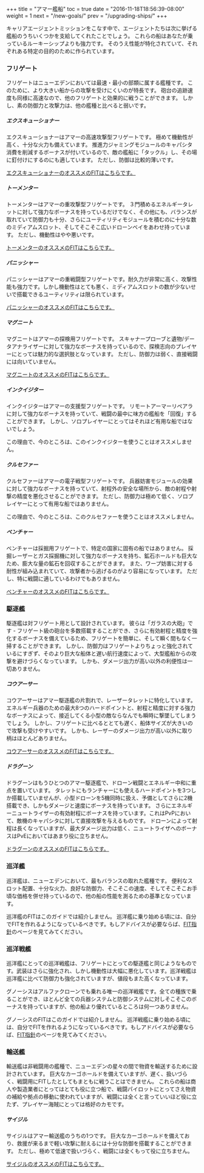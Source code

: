 +++
title = "アマー艦船"
toc = true
date = "2016-11-18T18:56:39-08:00"
weight = 1
next = "/new-goals/"
prev = "/upgrading-ships/"
+++

キャリアエージェントミッションをこなす中で、エージェントたちは次に挙げる艦船のうちいくつかを支給してくれたことでしょう。 これらの船はあなたが乗っているルーキーシップよりも強力です。 そのうえ性能が特化されていて、それぞれある特定の目的のために作られています。

### フリゲート

フリゲートはニューエデンにおいては最速・最小の部類に属する艦種です。 このために、より大きい船からの攻撃を受けにくいのが特長です。 砲台の追跡速度も同様に高速なので、他のフリゲートと効果的に戦うことができます。 しかし、素の防御力と攻撃力は、他の艦種と比べると弱いです。

##### エクスキューショナー

エクスキューショナーはアマーの高速攻撃型フリゲートです。 極めて機動性が高く、十分な火力も備えています。 推進力ジャミングモジュールのキャパシタ消費を削減するボーナスが付いているので、敵の艦船に「タックル」し、その場に釘付けにするのにも適しています。 ただし、防御は比較的薄いです。

[エクスキューショナーのオススメのFITはこちらです。](/upgrading-ships/amarr/executioner/)

##### トーメンター

トーメンターはアマーの重攻撃型フリゲートです。 ３門積めるエネルギータレットに対して強力なボーナスを持っているだけでなく、その他にも、バランスが取れていて防御力も十分、さらにユーティリティモジュールを積むのに十分な数のミディアムスロット、そしてそこそこ広いドローンベイをあわせ持っています。 ただし、機動性はやや悪いです。

[トーメンターのオススメのFITはこちらです。](/upgrading-ships/amarr/tormentor/)

##### パニッシャー

パニッシャーはアマーの重戦闘型フリゲートです。耐久力が非常に高く、攻撃性能も強力です。しかし機動性はとても悪く、ミディアムスロットの数が少ないせいで搭載できるユーティリティは限られています。

[パニッシャーのオススメのFITはこちらです。](/upgrading-ships/amarr/punisher/)

##### マグニート

マグニートはアマーの探検用フリゲートです。 スキャナープローブと遺物/データアナライザーに対して強力なボーナスを持っているので、探検志向のプレイヤーにとっては魅力的な選択肢となっています。 ただし、防御力は弱く、直接戦闘には向いていません。

[マグニートのオススメのFITはこちらです。](/upgrading-ships/amarr/magnate/)

##### インクイジター

インクイジターはアマーの支援型フリゲートです。
リモートアーマーリペアラに対して強力なボーナスを持っていて、戦闘の最中に味方の艦船を「回復」することができます。
しかし、ソロプレイヤーにとってはそれほど有用な船ではないでしょう。

この理由で、今のところは、このインクイジターを使うことはオススメしません。

##### クルセファー

クルセファーはアマーの電子戦型フリゲートです。 兵器妨害モジュールの効果に対して強力なボーナスを持っていて、射程外の安全な場所から、敵の射程や射撃の精度を悪化させることができます。 ただし、防御力は極めて低く、ソロプレイヤーにとって有用な船ではありません。

この理由で、今のところは、このクルセファーを使うことはオススメしません。

##### ベンチャー

ベンチャーは採掘用フリゲートで、特定の国家に固有の船ではありません。 採掘レーザーとガス採掘機に対して強力なボーナスを持ち、鉱石ホールドも巨大なため、膨大な量の鉱石を回収することができます。 また、ワープ妨害に対する耐性が組み込まれていて、攻撃者から逃げるのがより容易になっています。 ただし、特に戦闘に適しているわけでもありません。

[ベンチャーのオススメのFITはこちらです。](/upgrading-ships/amarr/venture/)

### 駆逐艦

駆逐艦は対フリゲート用として設計されています。 彼らは「ガラスの大砲」です - フリゲート級の砲台を多数搭載することができ、さらに有効射程と精度を強化するボーナスを備えているため、フリゲートを簡単に、そして瞬く間もなく一掃することができます。 しかし、防御力はフリゲートよりちょっと強化されているにすぎず、そのより巨大な船体と遅い航行速度によって、大型艦船からの攻撃を避けづらくなっています。 しかも、ダメージ出力が高い以外の利便性は一切ありません。

##### コウアーサー

コウアーサーはアマー駆逐艦の片割れで、レーザータレットに特化しています。 エネルギー兵器のための最大8つのハードポイントと、射程と精度に対する強力なボーナスによって、接近してくる小型の敵ならなんでも瞬時に撃墜してしまうでしょう。 しかし、フリゲートに比べるととても遅く、船体サイズが大きいので攻撃も受けやすいです。 しかも、レーザーのダメージ出力が高い以外に取り柄はほとんどありません。

[コウアーサーのオススメのFITはこちらです。](/upgrading-ships/amarr/coercer/)

##### ドラグーン

ドラグーンはもうひとつのアマー駆逐艦で、ドローン戦闘とエネルギー中和に重点を置いています。 タレットにもランチャーにも使えるハードポイントを3つしか搭載していませんが、小型ドローンを5機同時に扱え、予備としてさらに2機搭載でき、しかもダメージと速度にボーナスを持っています。 さらにエネルギーニュートライザーの有効射程にボーナスを持っています。これはPvPにおいて、敵機のキャパシタに対して直接攻撃を与えるものです。 ドローンによって射程は長くなっていますが、最大ダメージ出力は低く、ニュートライザへのボーナスはPvEにおいてはあまり役に立ちません。

[ドラグーンのオススメのFITはこちらです。](/upgrading-ships/amarr/dragoon/)

### 巡洋艦

巡洋艦は、ニューエデンにおいて、最もバランスの取れた艦種です。 便利なスロット配置、十分な火力、良好な防御力、そこそこの速度、そしてそこそこお手頃な価格を併せ持っているので、他の船の性能を測るための基準となっています。

巡洋艦のFITはこのガイドでは紹介しません。 巡洋艦に乗り始める頃には、自分でFITを作れるようになっているべきです。もしアドバイスが必要ならば、[FIT指針](/reference/fitting/)のページを見てみてください。

### 巡洋戦艦

巡洋艦にとっての巡洋戦艦は、フリゲートにとっての駆逐艦と同じようなものです。武装はさらに強化され、しかし機動性は大幅に悪化しています。巡洋戦艦は巡洋艦に比べて防御力も強化されていますが、値段もまた高くなっています。

グノーシスはアルファクローンでも乗れる唯一の巡洋戦艦です。全ての種族で乗ることができ、ほとんど全ての兵器システムと防御システムに対しそこそこのボーナスを持っていますが、他の船より優れているところは何一つありません。

グノーシスのFITはこのガイドでは紹介しません。 巡洋戦艦に乗り始める頃には、自分でFITを作れるようになっているべきです。もしアドバイスが必要ならば、[FIT指針](/reference/fitting/)のページを見てみてください。

### 輸送艦

輸送艦は非戦闘用の艦種で、ニューエデンの星々の間で物資を輸送するために設計されています。 巨大なカーゴホールドを備えていますが、遅く、扱いづらく、戦闘用にFITしたとしてもまともに戦うことはできません。 これらの船は商人や製造業者にとってはとても役に立つ船で、戦闘パイロットにとってさえ物資の補給や拠点の移動に使われていますが、戦闘には全くと言っていいほど役に立たず、プレイヤー海賊にとっては格好のカモです。

##### サイジル

サイジルはアマー輸送艦のうちの1つです。 巨大なカーゴホールドを備えており、救援が来るまで軽い攻撃に耐えるには十分な防御を搭載することができます。 ただし、極めて低速で扱いづらく、戦闘には全くもって役に立ちません。

[サイジルのオススメのFITはこちらです。](/upgrading-ships/amarr/sigil/)